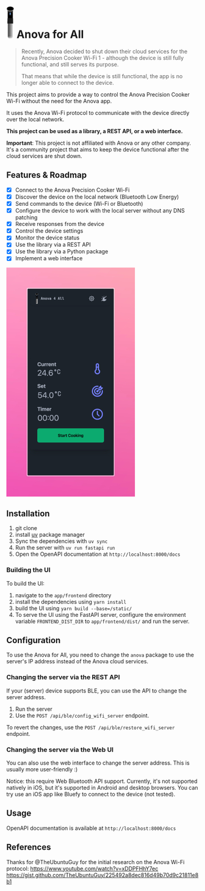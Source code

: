 <h1>
<img src="app/frontend/public/logo.svg" width="20"> Anova for All
</h1>

> Recently, Anova decided to shut down their cloud services for the Anova Precision Cooker Wi-Fi 1 - although the device
> is still fully functional, and still serves its purpose.
>
> That means that while the device is still functional, the app is no longer able to connect to the device.

This project aims to provide a way to control the Anova Precision Cooker Wi-Fi without the need for the Anova app.

It uses the Anova Wi-Fi protocol to communicate with the device directly over the local network.

**This project can be used as a library, a REST API, or a web interface.**

**Important**: This project is not affiliated with Anova or any other company. It's a community project that aims to
keep the device functional after the cloud services are shut down.

## Features & Roadmap

- [x] Connect to the Anova Precision Cooker Wi-Fi
- [x] Discover the device on the local network (Bluetooth Low Energy)
- [x] Send commands to the device (Wi-Fi or Bluetooth)
- [x] Configure the device to work with the local server without any DNS patching
- [x] Receive responses from the device
- [x] Control the device settings
- [x] Monitor the device status
- [x] Use the library via a REST API
- [x] Use the library via a Python package
- [x] Implement a web interface

![Anova for All screenshot](./.github/screenshot.jpg)

## Installation

1. git clone
2. install [uv](https://docs.astral.sh/uv/) package manager
3. Sync the dependencies with `uv sync`
4. Run the server with `uv run fastapi run`
5. Open the OpenAPI documentation at `http://localhost:8000/docs`

### Building the UI

To build the UI:

1. navigate to the `app/frontend` directory
2. install the dependencies using `yarn install`
3. build the UI using `yarn build --base=/static/`
4. To serve the UI using the FastAPI server, configure the environment variable `FRONTEND_DIST_DIR`
   to `app/frontend/dist/` and run the server.

## Configuration

To use the Anova for All, you need to change the `anova` package to use the server's IP address instead of the Anova
cloud services.

### Changing the server via the REST API

If your (server) device supports BLE, you can use the API to change the server address.

1. Run the server
2. Use the `POST /api/ble/config_wifi_server` endpoint.

To revert the changes, use the `POST /api/ble/restore_wifi_server` endpoint.

### Changing the server via the Web UI

You can also use the web interface to change the server address. This is usually more user-friendly :)

Notice: this require Web Bluetooth API support. Currently, it's not supported natively in iOS, but it's supported in
Android and desktop browsers. You can try use an iOS app like Bluefy to connect to the device (not tested).

## Usage

OpenAPI documentation is available at `http://localhost:8000/docs`

## References

Thanks for @TheUbuntuGuy for the initial research on the Anova Wi-Fi protocol:
https://www.youtube.com/watch?v=xDDPFHhY7ec
https://gist.github.com/TheUbuntuGuy/225492a8dec816d49b70d9c21811e8b1